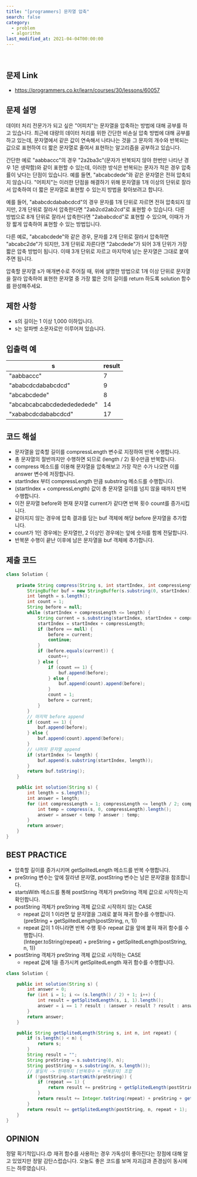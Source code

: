 ```yaml
---
title: "[programmers] 문자열 압축"
search: false
category:
  - problem
  - algorithm
last_modified_at: 2021-04-04T00:00:00
---
```


<br>

## 문제 Link
- <https://programmers.co.kr/learn/courses/30/lessons/60057>

## 문제 설명
데이터 처리 전문가가 되고 싶은 "어피치"는 문자열을 압축하는 방법에 대해 공부를 하고 있습니다. 
최근에 대량의 데이터 처리를 위한 간단한 비손실 압축 방법에 대해 공부를 하고 있는데, 
문자열에서 같은 값이 연속해서 나타나는 것을 그 문자의 개수와 반복되는 값으로 표현하여 더 짧은 문자열로 줄여서 표현하는 알고리즘을 공부하고 있습니다.

간단한 예로 "aabbaccc"의 경우 "2a2ba3c"(문자가 반복되지 않아 한번만 나타난 경우 1은 생략함)와 같이 표현할 수 있는데, 
이러한 방식은 반복되는 문자가 적은 경우 압축률이 낮다는 단점이 있습니다. 
예를 들면, "abcabcdede"와 같은 문자열은 전혀 압축되지 않습니다. 
"어피치"는 이러한 단점을 해결하기 위해 문자열을 1개 이상의 단위로 잘라서 압축하여 더 짧은 문자열로 표현할 수 있는지 방법을 찾아보려고 합니다.

예를 들어, "ababcdcdababcdcd"의 경우 문자를 1개 단위로 자르면 전혀 압축되지 않지만, 
2개 단위로 잘라서 압축한다면 "2ab2cd2ab2cd"로 표현할 수 있습니다. 
다른 방법으로 8개 단위로 잘라서 압축한다면 "2ababcdcd"로 표현할 수 있으며, 이때가 가장 짧게 압축하여 표현할 수 있는 방법입니다.

다른 예로, "abcabcdede"와 같은 경우, 문자를 2개 단위로 잘라서 압축하면 "abcabc2de"가 되지만, 
3개 단위로 자른다면 "2abcdede"가 되어 3개 단위가 가장 짧은 압축 방법이 됩니다. 
이때 3개 단위로 자르고 마지막에 남는 문자열은 그대로 붙여주면 됩니다.

압축할 문자열 s가 매개변수로 주어질 때, 
위에 설명한 방법으로 1개 이상 단위로 문자열을 잘라 압축하여 표현한 문자열 중 가장 짧은 것의 길이를 return 하도록 solution 함수를 완성해주세요.

## 제한 사항
- s의 길이는 1 이상 1,000 이하입니다.
- s는 알파벳 소문자로만 이루어져 있습니다.

## 입출력 예

| s | result |
|---|---|
| "aabbaccc" | 7 |
| "ababcdcdababcdcd" | 9 |
| "abcabcdede" | 8 |
| "abcabcabcabcdededededede" | 14 |
| "xababcdcdababcdcd" | 17 |

## 코드 해설
- 문자열을 압축할 길이를 compressLength 변수로 지정하여 반복 수행합니다.
- 총 문자열의 절반까지만 수행하면 되므로 (length / 2) 횟수만큼 반복합니다.
- compress 메소드를 이용해 문자열을 압축해보고 가장 작은 수가 나오면 이를 answer 변수에 저장합니다.
- startIndex 부터 compressLength 만큼 substring 메소드를 수행합니다.
- (startIndex + compressLength) 값이 총 문자열 길이를 넘지 않을 때까지 반복 수행합니다. 
- 이전 문자열 before와 현재 문자열 current가 같다면 반복 횟수 count를 증가시킵니다.
- 같아지지 않는 경우에 압축 결과를 담는 buf 객체에 해당 before 문자열을 추가합니다.
- count가 1인 경우에는 문자열만, 2 이상인 경우에는 앞에 숫자를 함께 전달합니다.
- 반복문 수행이 끝난 이후에 남은 문자열을 buf 객체에 추가합니다.

## 제출 코드

```java
class Solution {
    
    private String compress(String s, int startIndex, int compressLength) {
        StringBuffer buf = new StringBuffer(s.substring(0, startIndex));
        int length = s.length();
        int count = 1;
        String before = null;
        while (startIndex + compressLength <= length) {
            String current = s.substring(startIndex, startIndex + compressLength);
            startIndex = startIndex + compressLength;
            if (before == null) {
                before = current;
                continue;
            }
            if (before.equals(current)) {
                count++;
            } else {
                if (count == 1) {
                    buf.append(before);
                } else {
                    buf.append(count).append(before);
                }
                count = 1;
                before = current;
            }
        }
        // 마지막 before append
        if (count == 1) {
            buf.append(before);
        } else {
            buf.append(count).append(before);
        }
        // 나머지 문자열 append
        if (startIndex != length) {
            buf.append(s.substring(startIndex, length));
        }
        return buf.toString();
    }

    public int solution(String s) {
        int length = s.length();
        int answer = length;
        for (int compressLength = 1; compressLength <= length / 2; compressLength++) {
            int temp = compress(s, 0, compressLength).length();
            answer = answer < temp ? answer : temp;
        }
        return answer;
    }
}
```

## BEST PRACTICE
- 압축할 길이를 증가시키며 getSplitedLength 메소드를 반복 수행합니다.
- preString 변수는 앞에 잘라낸 문자열, postString 변수는 남은 문자열을 참조합니다.
- startsWith 메소드를 통해 postString 객체가 preString 객체 값으로 시작하는지 확인합니다. 
- postString 객체가 preString 객체 값으로 시작하지 않는 CASE
    - repeat 값이 1 이라면 앞 문자열을 그래로 붙혀 재귀 함수를 수행합니다.<br>
      (preString + getSplitedLength(postString, n, 1))
    - repeat 값이 1 아니라면 반복 수행 횟수 repeat 값을 앞에 붙혀 재귀 함수를 수행합니다.<br>
      (Integer.toString(repeat) + preString + getSplitedLength(postString, n, 1))
- postString 객체가 preString 객체 값으로 시작하는 CASE
    - repeat 값에 1을 증가시켜 getSplitedLength 재귀 함수를 수행합니다.

```java
class Solution {

    public int solution(String s) {
        int answer = 0;
        for (int i = 1; i <= (s.length() / 2) + 1; i++) {
            int result = getSplitedLength(s, i, 1).length();
            answer = i == 1 ? result : (answer > result ? result : answer);
        }
        return answer;
    }

    public String getSplitedLength(String s, int n, int repeat) {
        if (s.length() < n) {
            return s;
        }
        String result = "";
        String preString = s.substring(0, n);
        String postString = s.substring(n, s.length());
        // 불일치 -> 현재까지 [반복횟수 + 반복문자] 조합
        if (!postString.startsWith(preString)) {
            if (repeat == 1) {
                return result += preString + getSplitedLength(postString, n, 1);
            }
            return result += Integer.toString(repeat) + preString + getSplitedLength(postString, n, 1);
        }
        return result += getSplitedLength(postString, n, repeat + 1);
    }
}
```

## OPINION
정말 획기적입니다.😍 
재귀 함수를 사용하는 경우 가독성이 좋아진다는 장점에 대해 알고 있었지만 정말 감탄스럽습니다. 
오늘도 좋은 코드를 보며 자괴감과 존경심이 동시에 드는 하루였습니다. 